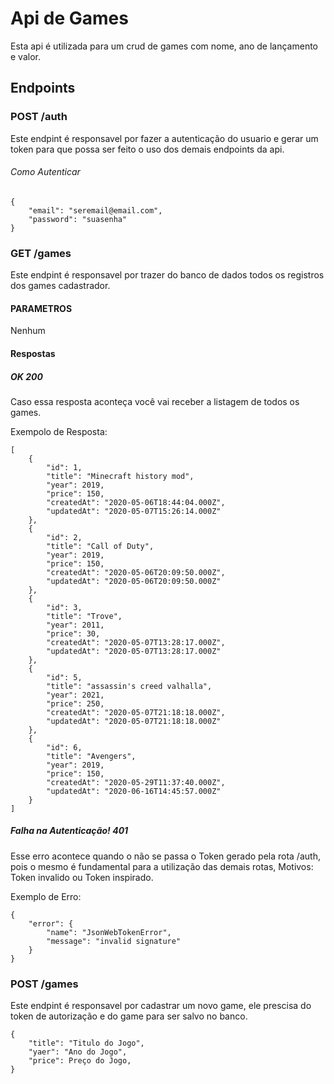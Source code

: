 # Api de Games

Esta api é utilizada para um crud de games com nome, ano de lançamento e valor.

## Endpoints

### POST /auth
Este endpint é responsavel por fazer a autenticação do usuario e gerar um token para que possa ser feito o uso dos demais endpoints da api.
###### Como Autenticar
```
{
    "email": "seremail@email.com",
    "password": "suasenha"
}
```

### GET /games
Este endpint é responsavel por trazer do banco de dados todos os registros dos games cadastrador.
#### PARAMETROS
Nenhum
#### Respostas
##### OK 200
Caso essa resposta aconteça você vai receber a listagem de todos os games.

Exempolo de Resposta:
```
[
    {
        "id": 1,
        "title": "Minecraft history mod",
        "year": 2019,
        "price": 150,
        "createdAt": "2020-05-06T18:44:04.000Z",
        "updatedAt": "2020-05-07T15:26:14.000Z"
    },
    {
        "id": 2,
        "title": "Call of Duty",
        "year": 2019,
        "price": 150,
        "createdAt": "2020-05-06T20:09:50.000Z",
        "updatedAt": "2020-05-06T20:09:50.000Z"
    },
    {
        "id": 3,
        "title": "Trove",
        "year": 2011,
        "price": 30,
        "createdAt": "2020-05-07T13:28:17.000Z",
        "updatedAt": "2020-05-07T13:28:17.000Z"
    },
    {
        "id": 5,
        "title": "assassin's creed valhalla",
        "year": 2021,
        "price": 250,
        "createdAt": "2020-05-07T21:18:18.000Z",
        "updatedAt": "2020-05-07T21:18:18.000Z"
    },
    {
        "id": 6,
        "title": "Avengers",
        "year": 2019,
        "price": 150,
        "createdAt": "2020-05-29T11:37:40.000Z",
        "updatedAt": "2020-06-16T14:45:57.000Z"
    }
]
```
##### Falha na Autenticação! 401
Esse erro acontece quando o não se passa o Token gerado pela rota /auth, pois o mesmo é fundamental para a utilização das demais rotas, Motivos: Token invalido ou Token inspirado.

Exemplo de Erro:
```
{
    "error": {
        "name": "JsonWebTokenError",
        "message": "invalid signature"
    }
}
```

### POST  /games
Este endpint é responsavel por cadastrar um novo game, ele prescisa do token de autorização e do game para ser salvo no banco.

```
{
    "title": "Titulo do Jogo",
    "yaer": "Ano do Jogo",
    "price": Preço do Jogo,
}

```